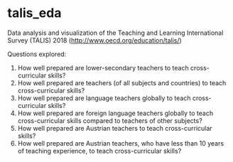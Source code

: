 # talis_eda
Data analysis and visualization of the Teaching and Learning International Survey (TALIS) 2018 (http://www.oecd.org/education/talis/)

Questions explored: 
1. How well prepared are lower-secondary teachers to teach cross-curricular skills?
2. How well prepared are teachers (of all subjects and countries) to teach cross-curricular skills?
3. How well prepared are language teachers globally to teach cross-curricular skills?
4. How well prepared are foreign language teachers globally to teach cross-curricular skills compared to teachers of other subjects?
5. How well prepared are Austrian teachers to teach cross-curricular skills?
6. How well prepared are Austrian teachers, who have less than 10 years of teaching experience, to teach cross-curricular skills?
 

